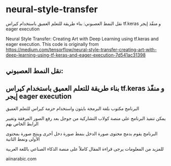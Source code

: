 # neural-style-transfer
نقل النمط العصبوني: بناء طريقة للتعلم العميق باستخدام كيراس tf.keras و منفّذ إيجر eager execution


Neural Style Transfer: Creating Art with Deep Learning using tf.keras and eager execution. This code is originally from https://medium.com/tensorflow/neural-style-transfer-creating-art-with-deep-learning-using-tf-keras-and-eager-execution-7d541ac31398

نقل النمط العصبوني: 
--------------------
بناء طريقة للتعلم العميق باستخدام كيراس tf.keras و منفّذ إيجر eager execution
---------------------------------------------------------------------------------

البرنامج مكتوب بلغة البرمجة بايثون واستخدام حزمة كيراس للتعلم العميق

يمكن تنفيذ البرنامج على منصة كولاب التشاركية من جوجل بعد رفع الصور المرفقة وتغيير الرابط الخاص بهم

البرنامج يقوم بدمج محتوى صورة الدخل بنمط صورة دخل أخرى وينتج صورة بمحتوى الأولى ونمط الثانية

للمزيد من المعلومات يرجى قراءة المقال كاملاً على منصة الذكاء الصناعي باللغة العربية

aiinarabic.com
